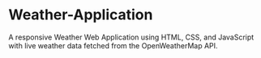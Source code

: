 # Weather-Application
A responsive Weather Web Application using HTML, CSS, and JavaScript with live weather data fetched from the OpenWeatherMap API.

